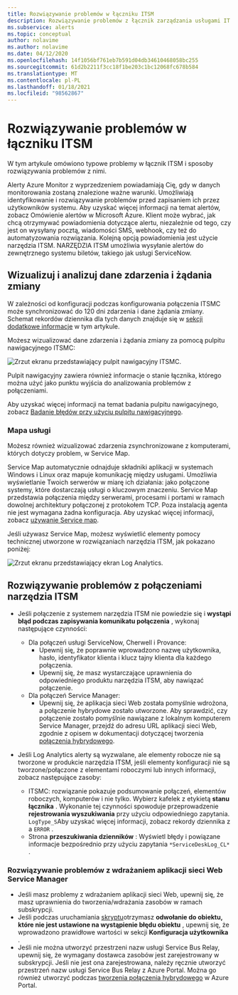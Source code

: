 ```yaml
---
title: Rozwiązywanie problemów w łączniku ITSM
description: Rozwiązywanie problemów z łącznik zarządzania usługami IT
ms.subservice: alerts
ms.topic: conceptual
author: nolavime
ms.author: nolavime
ms.date: 04/12/2020
ms.openlocfilehash: 14f1056bf761eb7b591d04db34610468058bc255
ms.sourcegitcommit: 61d2b2211f3cc18f1be203c1bc12068fc678b584
ms.translationtype: MT
ms.contentlocale: pl-PL
ms.lasthandoff: 01/18/2021
ms.locfileid: "98562867"
---
```

# <a name="troubleshooting-problems-in-itsm-connector"></a>Rozwiązywanie problemów w łączniku ITSM

W tym artykule omówiono typowe problemy w łącznik ITSM i sposoby rozwiązywania problemów z nimi.

Alerty Azure Monitor z wyprzedzeniem powiadamiają Cię, gdy w danych monitorowania zostaną znalezione ważne warunki. Umożliwiają identyfikowanie i rozwiązywanie problemów przed zapisaniem ich przez użytkowników systemu. Aby uzyskać więcej informacji na temat alertów, zobacz Omówienie alertów w Microsoft Azure.
Klient może wybrać, jak chcą otrzymywać powiadomienia dotyczące alertu, niezależnie od tego, czy jest on wysyłany pocztą, wiadomości SMS, webhook, czy też do automatyzowania rozwiązania. Kolejną opcją powiadomienia jest użycie narzędzia ITSM.
NARZĘDZIA ITSM umożliwia wysyłanie alertów do zewnętrznego systemu biletów, takiego jak usługi ServiceNow.

## <a name="visualize-and-analyze-the-incident-and-change-request-data"></a>Wizualizuj i analizuj dane zdarzenia i żądania zmiany

W zależności od konfiguracji podczas konfigurowania połączenia ITSMC może synchronizować do 120 dni zdarzenia i dane żądania zmiany. Schemat rekordów dziennika dla tych danych znajduje się w [sekcji dodatkowe informacje](./itsmc-synced-data.md) w tym artykule.

Możesz wizualizować dane zdarzenia i żądania zmiany za pomocą pulpitu nawigacyjnego ITSMC:

![Zrzut ekranu przedstawiający pulpit nawigacyjny ITSMC.](media/itsmc-overview/itsmc-overview-sample-log-analytics.png)

Pulpit nawigacyjny zawiera również informacje o stanie łącznika, którego można użyć jako punktu wyjścia do analizowania problemów z połączeniami.

Aby uzyskać więcej informacji na temat badania pulpitu nawigacyjnego, zobacz [Badanie błędów przy użyciu pulpitu nawigacyjnego](./itsmc-dashboard.md).

### <a name="service-map"></a>Mapa usługi

Możesz również wizualizować zdarzenia zsynchronizowane z komputerami, których dotyczy problem, w Service Map.

Service Map automatycznie odnajduje składniki aplikacji w systemach Windows i Linux oraz mapuje komunikację między usługami. Umożliwia wyświetlanie Twoich serwerów w miarę ich działania: jako połączone systemy, które dostarczają usługi o kluczowym znaczeniu. Service Map przedstawia połączenia między serwerami, procesami i portami w ramach dowolnej architektury połączonej z protokołem TCP. Poza instalacją agenta nie jest wymagana żadna konfiguracja. Aby uzyskać więcej informacji, zobacz [używanie Service map](../insights/service-map.md).

Jeśli używasz Service Map, możesz wyświetlić elementy pomocy technicznej utworzone w rozwiązaniach narzędzia ITSM, jak pokazano poniżej:

![Zrzut ekranu przedstawiający ekran Log Analytics.](media/itsmc-overview/itsmc-overview-integrated-solutions.png)

## <a name="troubleshoot-itsm-connections"></a>Rozwiązywanie problemów z połączeniami narzędzia ITSM

- Jeśli połączenie z systemem narzędzia ITSM nie powiedzie się i **wystąpi błąd podczas zapisywania komunikatu połączenia** , wykonaj następujące czynności:
   - Dla połączeń usługi ServiceNow, Cherwell i Provance:  
     - Upewnij się, że poprawnie wprowadzono nazwę użytkownika, hasło, identyfikator klienta i klucz tajny klienta dla każdego połączenia.  
     - Upewnij się, że masz wystarczające uprawnienia do odpowiedniego produktu narzędzia ITSM, aby nawiązać połączenie.  
   - Dla połączeń Service Manager:  
     - Upewnij się, że aplikacja sieci Web została pomyślnie wdrożona, a połączenie hybrydowe zostało utworzone. Aby sprawdzić, czy połączenie zostało pomyślnie nawiązane z lokalnym komputerem Service Manager, przejdź do adresu URL aplikacji sieci Web, zgodnie z opisem w dokumentacji dotyczącej tworzenia [połączenia hybrydowego](./itsmc-connections-scsm.md#configure-the-hybrid-connection).  

- Jeśli Log Analytics alerty są wyzwalane, ale elementy robocze nie są tworzone w produkcie narzędzia ITSM, jeśli elementy konfiguracji nie są tworzone/połączone z elementami roboczymi lub innych informacji, zobacz następujące zasoby:
   -  ITSMC: rozwiązanie pokazuje podsumowanie połączeń, elementów roboczych, komputerów i nie tylko. Wybierz kafelek z etykietą **stanu łącznika** . Wykonanie tej czynności spowoduje przeprowadzenie **rejestrowania wyszukiwania** przy użyciu odpowiedniego zapytania. `LogType_S`Aby uzyskać więcej informacji, zobacz rekordy dziennika z a `ERROR` .
   - Strona **przeszukiwania dzienników** : Wyświetl błędy i powiązane informacje bezpośrednio przy użyciu zapytania `*ServiceDeskLog_CL*` .

### <a name="troubleshoot-service-manager-web-app-deployment"></a>Rozwiązywanie problemów z wdrażaniem aplikacji sieci Web Service Manager

-   Jeśli masz problemy z wdrażaniem aplikacji sieci Web, upewnij się, że masz uprawnienia do tworzenia/wdrażania zasobów w ramach subskrypcji.
-   Jeśli podczas uruchamiania [skryptu](itsmc-service-manager-script.md)otrzymasz **odwołanie do obiektu, które nie jest ustawione na wystąpienie błędu obiektu** , upewnij się, że wprowadzono prawidłowe wartości w sekcji **Konfiguracja użytkownika** .
-   Jeśli nie można utworzyć przestrzeni nazw usługi Service Bus Relay, upewnij się, że wymagany dostawca zasobów jest zarejestrowany w subskrypcji. Jeśli nie jest ona zarejestrowana, należy ręcznie utworzyć przestrzeń nazw usługi Service Bus Relay z Azure Portal. Można go również utworzyć podczas [tworzenia połączenia hybrydowego](./itsmc-connections-scsm.md#configure-the-hybrid-connection) w Azure Portal.